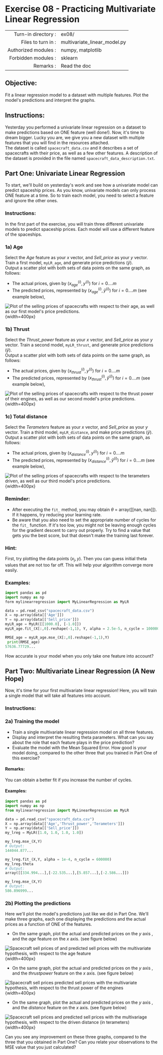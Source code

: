 # Exercise 08 - Practicing Multivariate Linear Regression

|                         |                                 |
| -----------------------:| ------------------------------- |
|   Turn-in directory :   |  ex08/                          |
|   Files to turn in :    |  multivariate\_linear\_model.py |
|   Authorized modules :  |  numpy, matplotlib              |
|   Forbidden modules :   |  sklearn                        |
|   Remarks :             |  Read the doc                   |

## Objective:
Fit a linear regression model to a dataset with multiple features.
Plot the model's predictions and interpret the graphs. 

## Instructions:
Yesterday you performed a univariate linear regression on a dataset to make predictions based on ONE feature (well done!). Now, it's time to dream bigger. Lucky you are, we give you a new dataset with multiple features that you will find in the resources attached.  
The dataset is called `spacecraft_data.csv` and it describes a set of spacecrafts with their price, as well as a few other features. A description of the dataset is provided in the file named `spacecraft_data_description.txt`.


## Part One: Univariate Linear Regression

To start, we'll build on yesterday's work and see how a univariate model can predict spaceship prices. As you know, univariate models can only process ONE feature at a time. So to train each model, you need to select a feature and ignore the other ones.

### Instructions:

In the first part of the exercise, you will train three different univariate models to predict spaceship prices. Each model will use a different feature of the spaceships.

### 1a) Age
Select the *Age* feature as your $x$ vector, and *Sell_price* as your $y$ vector. Train a first model, `myLR_age`, and generate price predictions ($\hat{y}$).  
Output a scatter plot with both sets of data points on the same graph, as follows:
- The actual prices, given by $(x_{age}^{(i)},y^{(i)})$  for $i=0....m$ 
- The predicted prices, represented by  $(x_{age}^{(i)},\hat{y}^{(i)})$  for $i=0....m$  (see example below),

![Plot of the selling prices of spacecrafts with respect to their age, as well as our first model's price predictions.](../assets/ex07_price_vs_age_part1.png){width=400px}

### 1b) Thrust
Select the *Thrust_power* feature as your $x$ vector, and *Sell_price* as your $y$ vector. Train a second model, `myLR_thrust`, and generate price predictions ($\hat{y}$).  
Output a scatter plot with both sets of data points on the same graph, as follows:
- The actual prices, given by $(x_{thrust}^{(i)},y^{(i)})$  for $i=0....m$ 
- The predicted prices, represented by  $(x_{thrust}^{(i)},\hat{y}^{(i)})$  for $i=0....m$  (see example below),

![Plot of the selling prices of spacecrafts with respect to the thrust power of their engines, as well as our second model's price predictions.](../assets/ex07_price_vs_thrust_part1.png){width=400px}

### 1c) Total distance
Select the *Terameters* feature as your $x$ vector, and *Sell_price* as your $y$ vector. Train a third model, `myLR_distance`, and make price predictions ($\hat{y}$).  
Output a scatter plot with both sets of data points on the same graph, as follows:
- The actual prices, given by $(x_{distance}^{(i)},y^{(i)})$  for $i=0....m$ 
- The predicted prices, represented by  $(x_{distance}^{(i)},\hat{y}^{(i)})$  for $i=0....m$  (see example below),

![Plot of the selling prices of spacecrafts with respect to the terameters driven, as well as our third model's price predictions.](../assets/ex07_price_vs_Tmeters_part1.png){width=400px}

### Reminder:

* After executing the `fit_` method, you may obtain  $\theta$ = array([[nan, nan]]).  
  If it happens, try reducing your learning rate.
* Be aware that you also need to set the appropriate number of cycles for the `fit_` function. If it's too low, you might not be leaving enough cycles for the gradient descent to carry out properly. Try to find a value that gets you the best score, but that doesn't make the training last forever.

### Hint:

First, try plotting the data points $(x_{j},y)$. Then you can guess initial theta values that are not too far off. This will help your algorithm converge more easily.

### Examples:

```python
import pandas as pd
import numpy as np
form mylinearregression import MyLinearRegression as MyLR

data = pd.read_csv("spacecraft_data.csv")
X = np.array(data[['Age']])
Y = np.array(data[['Sell_price']])
myLR_age = MyLR([[1000.0], [-1.0]])
myLR_age.fit_(X[:,0].reshape(-1,1), Y, alpha = 2.5e-5, n_cycle = 100000)

RMSE_age = myLR_age.mse_(X[:,0].reshape(-1,1),Y)
 print(RMSE_age)
57636.77729...
```
How accurate is your model when you only take one feature into account?

## Part Two: Multivariate Linear Regression (A New Hope)

Now, it's time for your first multivariate linear regression! Here, you will train a single model that will take all features into account.

### Instructions:

### 2a) Training the model
- Train a single multivariate linear regression model on all three features.
- Display and interpret the resulting theta parameters. What can you say about the role that each feature plays in the price prediction?
- Evaluate the model with the Mean Squared Error. How good is your model doing, compared to the other three that you trained in Part One of this exercise?

#### Remarks:

You can obtain a better fit if you increase the number of cycles.

#### Examples:

```python
import pandas as pd
import numpy as np
from mylinearregression import MyLinearRegression as MyLR

data = pd.read_csv("spacecraft_data.csv")
X = np.array(data[['Age','Thrust_power','Terameters']])
Y = np.array(data[['Sell_price']])
my_lreg = MyLR([1.0, 1.0, 1.0, 1.0])

my_lreg.mse_(X,Y)
# Output:
144044.877...

my_lreg.fit_(X,Y, alpha = 1e-4, n_cycle = 600000)
my_lreg.theta
# Output:
array([[334.994...],[-22.535...],[5.857...],[-2.586...]])

my_lreg.mse_(X,Y)
# Output:
586.896999...
```

### 2b) Plotting the predictions

Here we'll plot the model's predictions just like we did in Part One. We'll make three graphs, each one displaying the predictions and the actual prices as a function of ONE of the features.

* On the same graph, plot the actual and predicted prices on the $y$ axis , and the $age$ feature on the $x$ axis. (see figure below)

![Spacecraft sell prices of and predicted sell prices  with the multivariate hypothesis, with respect to the *age* feature](../assets/ex07_price_vs_age_part2.png){width=400px}

* On the same graph, plot the actual and predicted prices on the $y$ axis , and the $thrust power$ feature on the $x$ axis. (see figure below)

![Spacecraft sell prices predicted sell prices with the multivariate hypothesis, with respect to the thrust power of the engines](../assets/ex07_price_vs_thrust_part2.png){width=400px}

* On the same graph, plot the actual and predicted prices on the $y$ axis , and the $distance$ feature on the $x$ axis. (see figure below)

![Spacecraft sell prices and predicted sell prices with the multivariage hypothesis, with respect to the driven distance (in terameters)](../assets/ex07_price_vs_Tmeters_part2.png){width=400px}

Can you see any improvement on these three graphs, compared to the three that you obtained in Part One? Can you relate your observations to the MSE value that you just calculated?
